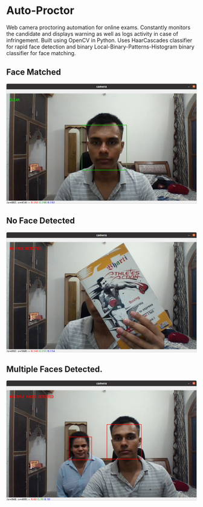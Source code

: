 # Auto-Proctor
Web camera proctoring automation for online exams. Constantly monitors the candidate and displays warning as well as logs activity in case of infringement. Built using OpenCV in Python. Uses HaarCascades classifier for rapid face detection and binary Local-Binary-Patterns-Histogram binary classifier for face matching.

## Face Matched
![Editor View](./Illustration_Screenshots/matched.png)

## No Face Detected
![Editor View](./Illustration_Screenshots/noface.png)

## Multiple Faces Detected.
![Editor View](./Illustration_Screenshots/multiplefaces.png)
